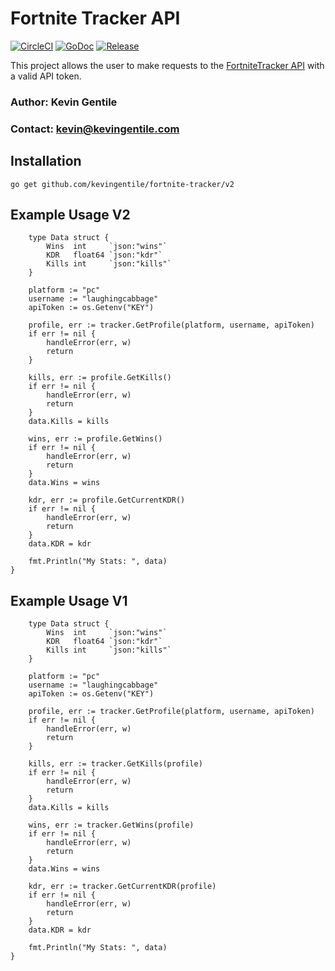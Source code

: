 # Fortnite Tracker API

[![CircleCI](https://circleci.com/gh/kevingentile/fortnite-tracker.svg?style=svg)](https://circleci.com/gh/kevingentile/fortnite-tracker)
[![GoDoc](https://godoc.org/github.com/kevingentile/fortnite-tracker?status.svg)](https://godoc.org/github.com/kevingentile/fortnite-tracker)
[![Release](https://img.shields.io/github/release/kevingentile/fortnite-tracker/all.svg)](https://github.com/kevingentile/fortnite-tracker/releases)

This project allows the user to make requests to the [FortniteTracker API](https://fortnitetracker.com/site-api) with a valid API token.

### Author: Kevin Gentile
### Contact: kevin@kevingentile.com

## Installation
```
go get github.com/kevingentile/fortnite-tracker/v2
```

## Example Usage V2
```
	type Data struct {
		Wins  int     `json:"wins"`
		KDR   float64 `json:"kdr"`
		Kills int     `json:"kills"`
	}

	platform := "pc"
	username := "laughingcabbage"
	apiToken := os.Getenv("KEY")

	profile, err := tracker.GetProfile(platform, username, apiToken)
	if err != nil {
		handleError(err, w)
		return
	}

	kills, err := profile.GetKills()
	if err != nil {
		handleError(err, w)
		return
	}
	data.Kills = kills

	wins, err := profile.GetWins()
	if err != nil {
		handleError(err, w)
		return
	}
	data.Wins = wins

	kdr, err := profile.GetCurrentKDR()
	if err != nil {
		handleError(err, w)
		return
	}
	data.KDR = kdr

	fmt.Println("My Stats: ", data)
}
```


## Example Usage V1
```
	type Data struct {
		Wins  int     `json:"wins"`
		KDR   float64 `json:"kdr"`
		Kills int     `json:"kills"`
	}

	platform := "pc"
	username := "laughingcabbage"
	apiToken := os.Getenv("KEY")

	profile, err := tracker.GetProfile(platform, username, apiToken)
	if err != nil {
		handleError(err, w)
		return
	}

	kills, err := tracker.GetKills(profile)
	if err != nil {
		handleError(err, w)
		return
	}
	data.Kills = kills

	wins, err := tracker.GetWins(profile)
	if err != nil {
		handleError(err, w)
		return
	}
	data.Wins = wins

	kdr, err := tracker.GetCurrentKDR(profile)
	if err != nil {
		handleError(err, w)
		return
	}
	data.KDR = kdr

	fmt.Println("My Stats: ", data)
}
```